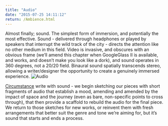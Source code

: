 ```yaml
---
title: "Audio"
date: "2015-07-25 14:11:12"
return: /Ambience.html
---
```


Almost finally; sound. The simplest form of immersion, and potentially
the most effective. Sound - delivered through headphones or played by
speakers that interrupt the wild track of the city - directs the
attention like no other medium in this field. Video is invasive, and
obscures with an obvious frame (we’ll amend this chapter when
GoogleGlass II is available, and works, and doesn’t make you look like a
dork), and sound operates in 360 degrees, not a 20/20 field. Binaural
sound spatially transcends stereo, allowing a writer/designer the
opportunity to create a genuinely immersed experience. 
![Audio](http://tomabba.com/notabook/audio.jpg)

[Circumstance](http://wearecircumstance.com)
write with sound - we begin sketching our pieces with short fragments of
audio that establish a mood, amending and amended by the impact of space
and the journey (even as bare, non-specific points to cross through),
that then provide a scaffold to rebuild the audio for the final piece.
We return to those sketches for new works, or reinvent them with fresh
arrangements that better suit the genre and tone we’re aiming for, but
it’s sound that starts and ends a process.
